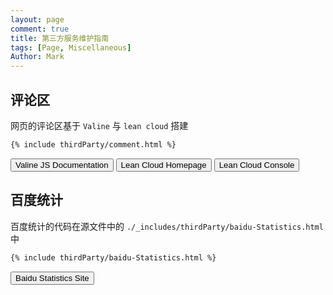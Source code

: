 ```yaml
---
layout: page
comment: true
title: 第三方服务维护指南
tags: [Page, Miscellaneous]
Author: Mark
---
```


## 评论区

网页的评论区基于 `Valine` 与 `lean cloud` 搭建

```html
{% include thirdParty/comment.html %}
```

<div class="button-box">
    <button class="main-button" onclick="window.location.href='https://valine.js.org/'">Valine JS Documentation</button>
    <button class="main-button" onclick="window.location.href='https://www.leancloud.cn/'">Lean Cloud Homepage</button>
    <button class="main-button" onclick="window.location.href='https://console.leancloud.cn/apps'">Lean Cloud Console</button>
</div>

## 百度统计

百度统计的代码在源文件中的 `./_includes/thirdParty/baidu-Statistics.html` 中

```html
{% include thirdParty/baidu-Statistics.html %}
```

<div class="button-box">
    <button class="main-button" onclick="window.location.href='https://tongji.baidu.com/web/10000346490/overview/index?siteId=16567903'">Baidu Statistics Site</button>
</div>
